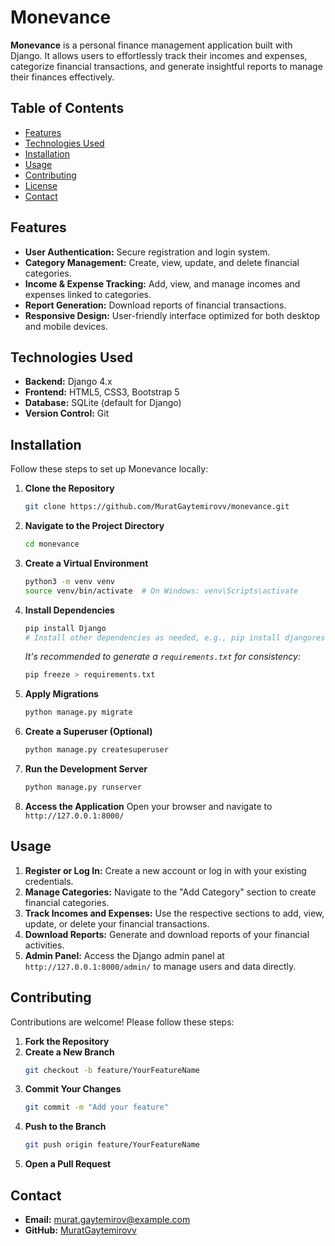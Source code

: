 
# Monevance

**Monevance** is a personal finance management application built with Django. It allows users to effortlessly track their incomes and expenses, categorize financial transactions, and generate insightful reports to manage their finances effectively.

## Table of Contents

- [Features](#features)
- [Technologies Used](#technologies-used)
- [Installation](#installation)
- [Usage](#usage)
- [Contributing](#contributing)
- [License](#license)
- [Contact](#contact)

## Features

- **User Authentication:** Secure registration and login system.
- **Category Management:** Create, view, update, and delete financial categories.
- **Income & Expense Tracking:** Add, view, and manage incomes and expenses linked to categories.
- **Report Generation:** Download reports of financial transactions.
- **Responsive Design:** User-friendly interface optimized for both desktop and mobile devices.

## Technologies Used

- **Backend:** Django 4.x
- **Frontend:** HTML5, CSS3, Bootstrap 5
- **Database:** SQLite (default for Django)
- **Version Control:** Git

## Installation

Follow these steps to set up Monevance locally:

1. **Clone the Repository**
    ```bash
    git clone https://github.com/MuratGaytemirovv/monevance.git
    ```

2. **Navigate to the Project Directory**
    ```bash
    cd monevance
    ```

3. **Create a Virtual Environment**
    ```bash
    python3 -m venv venv
    source venv/bin/activate  # On Windows: venv\Scripts\activate
    ```

4. **Install Dependencies**
    ```bash
    pip install Django
    # Install other dependencies as needed, e.g., pip install djangorestframework
    ```
    
    *It's recommended to generate a `requirements.txt` for consistency:*
    ```bash
    pip freeze > requirements.txt
    ```

5. **Apply Migrations**
    ```bash
    python manage.py migrate
    ```

6. **Create a Superuser (Optional)**
    ```bash
    python manage.py createsuperuser
    ```

7. **Run the Development Server**
    ```bash
    python manage.py runserver
    ```

8. **Access the Application**
    Open your browser and navigate to `http://127.0.0.1:8000/`

## Usage

1. **Register or Log In:** Create a new account or log in with your existing credentials.
2. **Manage Categories:** Navigate to the "Add Category" section to create financial categories.
3. **Track Incomes and Expenses:** Use the respective sections to add, view, update, or delete your financial transactions.
4. **Download Reports:** Generate and download reports of your financial activities.
5. **Admin Panel:** Access the Django admin panel at `http://127.0.0.1:8000/admin/` to manage users and data directly.

## Contributing

Contributions are welcome! Please follow these steps:

1. **Fork the Repository**
2. **Create a New Branch**
    ```bash
    git checkout -b feature/YourFeatureName
    ```
3. **Commit Your Changes**
    ```bash
    git commit -m "Add your feature"
    ```
4. **Push to the Branch**
    ```bash
    git push origin feature/YourFeatureName
    ```
5. **Open a Pull Request**

## Contact

- **Email:** murat.gaytemirov@example.com
- **GitHub:** [MuratGaytemirovv](https://github.com/MuratGaytemirovv)



 
